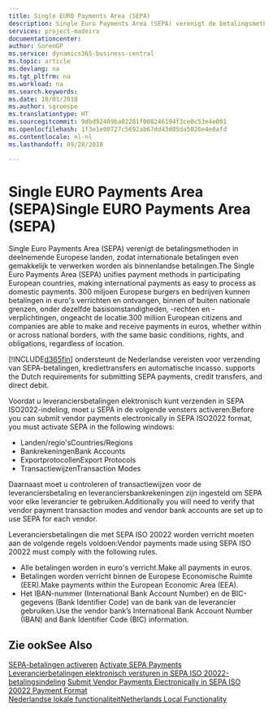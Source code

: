 ```yaml
---
title: Single EURO Payments Area (SEPA)
description: Single Euro Payments Area (SEPA) verenigt de betalingsmethoden in deelnemende Europese landen, zodat internationale betalingen even gemakkelijk te verwerken worden als binnenlandse betalingen.
services: project-madeira
documentationcenter: 
author: SorenGP
ms.service: dynamics365-business-central
ms.topic: article
ms.devlang: na
ms.tgt_pltfrm: na
ms.workload: na
ms.search.keywords: 
ms.date: 10/01/2018
ms.author: sgroespe
ms.translationtype: HT
ms.sourcegitcommit: 9dbd92409ba02281f008246194f3ce0c53e4e001
ms.openlocfilehash: 1f3e1e00727c5692ab67dd43d05da5026e4e8afd
ms.contentlocale: nl-nl
ms.lasthandoff: 09/28/2018

---
```

# <a name="single-euro-payments-area-sepa"></a><span data-ttu-id="50bf4-103">Single EURO Payments Area (SEPA)</span><span class="sxs-lookup"><span data-stu-id="50bf4-103">Single EURO Payments Area (SEPA)</span></span>
<span data-ttu-id="50bf4-104">Single Euro Payments Area (SEPA) verenigt de betalingsmethoden in deelnemende Europese landen, zodat internationale betalingen even gemakkelijk te verwerken worden als binnenlandse betalingen.</span><span class="sxs-lookup"><span data-stu-id="50bf4-104">The Single Euro Payments Area (SEPA) unifies payment methods in participating European countries, making international payments as easy to process as domestic payments.</span></span> <span data-ttu-id="50bf4-105">300 miljoen Europese burgers en bedrijven kunnen betalingen in euro's verrichten en ontvangen, binnen of buiten nationale grenzen, onder dezelfde basisomstandigheden, -rechten en -verplichtingen, ongeacht de locatie.</span><span class="sxs-lookup"><span data-stu-id="50bf4-105">300 million European citizens and companies are able to make and receive payments in euros, whether within or across national borders, with the same basic conditions, rights, and obligations, regardless of location.</span></span>  

[!INCLUDE[d365fin](../../includes/d365fin_md.md)] <span data-ttu-id="50bf4-106">ondersteunt de Nederlandse vereisten voor verzending van SEPA-betalingen, krediettransfers en automatische incasso.</span><span class="sxs-lookup"><span data-stu-id="50bf4-106"> supports the Dutch requirements for submitting SEPA payments, credit transfers, and direct debit.</span></span>  

<span data-ttu-id="50bf4-107">Voordat u leveranciersbetalingen elektronisch kunt verzenden in SEPA ISO2022-indeling, moet u SEPA in de volgende vensters activeren:</span><span class="sxs-lookup"><span data-stu-id="50bf4-107">Before you can submit vendor payments electronically in SEPA ISO2022 format, you must activate SEPA in the following windows:</span></span>  

- <span data-ttu-id="50bf4-108">Landen/regio's</span><span class="sxs-lookup"><span data-stu-id="50bf4-108">Countries/Regions</span></span>  
- <span data-ttu-id="50bf4-109">Bankrekeningen</span><span class="sxs-lookup"><span data-stu-id="50bf4-109">Bank Accounts</span></span>  
- <span data-ttu-id="50bf4-110">Exportprotocollen</span><span class="sxs-lookup"><span data-stu-id="50bf4-110">Export Protocols</span></span>  
- <span data-ttu-id="50bf4-111">Transactiewijzen</span><span class="sxs-lookup"><span data-stu-id="50bf4-111">Transaction Modes</span></span>  

<span data-ttu-id="50bf4-112">Daarnaast moet u controleren of transactiewijzen voor de leveranciersbetaling en leveranciersbankrekeningen zijn ingesteld om SEPA voor elke leverancier te gebruiken.</span><span class="sxs-lookup"><span data-stu-id="50bf4-112">Additionally you will need to verify that vendor payment transaction modes and vendor bank accounts are set up to use SEPA for each vendor.</span></span>  

<span data-ttu-id="50bf4-113">Leveranciersbetalingen die met SEPA ISO 20022 worden verricht moeten aan de volgende regels voldoen:</span><span class="sxs-lookup"><span data-stu-id="50bf4-113">Vendor payments made using SEPA ISO 20022 must comply with the following rules.</span></span>  

- <span data-ttu-id="50bf4-114">Alle betalingen worden in euro's verricht.</span><span class="sxs-lookup"><span data-stu-id="50bf4-114">Make all payments in euros.</span></span>  
- <span data-ttu-id="50bf4-115">Betalingen worden verricht binnen de Europese Economische Ruimte (EER).</span><span class="sxs-lookup"><span data-stu-id="50bf4-115">Make payments within the European Economic Area (EEA).</span></span>  
- <span data-ttu-id="50bf4-116">Het IBAN-nummer (International Bank Account Number) en de BIC-gegevens (Bank Identifier Code) van de bank van de leverancier gebruiken.</span><span class="sxs-lookup"><span data-stu-id="50bf4-116">Use the vendor bank’s International Bank Account Number (IBAN) and Bank Identifier Code (BIC) information.</span></span>  

## <a name="see-also"></a><span data-ttu-id="50bf4-117">Zie ook</span><span class="sxs-lookup"><span data-stu-id="50bf4-117">See Also</span></span>  
 <span data-ttu-id="50bf4-118">[SEPA-betalingen activeren](how-to-activate-sepa-payments.md) </span><span class="sxs-lookup"><span data-stu-id="50bf4-118">[Activate SEPA Payments](how-to-activate-sepa-payments.md) </span></span>  
 <span data-ttu-id="50bf4-119">[Leverancierbetalingen elektronisch versturen in SEPA ISO 20022-betalingsindeling](how-to-submit-vendor-payments-electronically-in-sepa-iso-20022-payment-format.md) </span><span class="sxs-lookup"><span data-stu-id="50bf4-119">[Submit Vendor Payments Electronically in SEPA ISO 20022 Payment Format](how-to-submit-vendor-payments-electronically-in-sepa-iso-20022-payment-format.md) </span></span>  
 [<span data-ttu-id="50bf4-120">Nederlandse lokale functionaliteit</span><span class="sxs-lookup"><span data-stu-id="50bf4-120">Netherlands Local Functionality</span></span>](netherlands-local-functionality.md)

